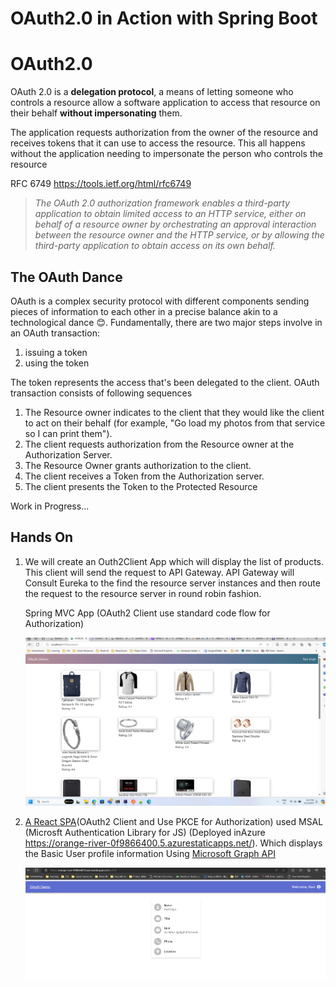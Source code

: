 # OAuth2.0 in Action with Spring Boot 
# OAuth2.0
OAuth 2.0 is a <b>delegation protocol</b>, a means of letting someone who controls a resource allow a software application to access that resource on their behalf <b>without impersonating</b> them. 

The application requests authorization from the owner of the resource and receives tokens that it can use to access the resource. This all happens without the application needing to impersonate the person who controls the resource

 RFC 6749 https://tools.ietf.org/html/rfc6749
> <i> The OAuth 2.0 authorization framework enables a third-party application to obtain limited access to an HTTP service, either on behalf of a resource owner by orchestrating an approval interaction between the resource owner and the HTTP service, or by allowing the third-party application to obtain access on its own behalf.</i>


## The OAuth Dance
OAuth is a complex security protocol with different components sending pieces of information to each other in a precise balance akin to a technological dance :blush:.
Fundamentally, there are two major steps involve in an OAuth transaction:
1. issuing a token 
2. using the token

The token represents the access that's been delegated to the client. OAuth transaction consists of following sequences

1. The Resource owner indicates to the client that they would like the client to act on their behalf (for example, "Go load my photos from that service so I can print them").
2. The client requests authorization from the Resource owner at the Authorization Server.
3. The Resource Owner grants authorization to the client.
4. The client receives a Token from the Authorization server.
5. The client presents the Token to the Protected Resource

Work in Progress...


## Hands On
1. We will create an Outh2Client App which will display the list of products.
This client will send the request to API Gateway. API Gateway will Consult Eureka to the find the resource server instances and then route the request to the resource server in round robin fashion.
    
    Spring MVC App (OAuth2 Client use standard code flow for Authorization)

    ![image info](/images/client-app/home-page.png)

2. [A React SPA](https://github.com/ravikmrsingh8/client-app-spa)(OAuth2 Client and Use PKCE for Authorization) used MSAL (Microsft Authentication Library for JS) (Deployed inAzure https://orange-river-0f9866400.5.azurestaticapps.net/).  Which displays the Basic User profile information Using [Microsoft Graph API](https://learn.microsoft.com/en-us/graph/api/overview?view=graph-rest-1.0) 


    ![image info](/images/react-spa-client-app/client-app-spa.png)
